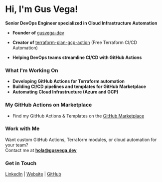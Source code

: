 <!--
**gusvega/gusvega** is a ✨ _special_ ✨ repository because its `README.md` (this file) appears on your GitHub profile.

Here are some ideas to get you started:

- 🔭 I’m currently working on ...
- 🌱 I’m currently learning ...
- 👯 I’m looking to collaborate on ...
- 🤔 I’m looking for help with ...
- 💬 Ask me about ...
- 📫 How to reach me: ...
- 😄 Pronouns: ...
- ⚡ Fun fact: ... 
-->

# Hi, I'm Gus Vega!  
**Senior DevOps Engineer specialized in Cloud Infrastructure Automation**

-  **Founder of** [gusvega-dev](https://github.com/gusvega-dev)  
-  **Creator of** [terraform-plan-gcp-action](https://github.com/marketplace/actions/terraform-plan-gcp-action) (Free Terraform CI/CD Automation)
 
-  **Helping DevOps teams streamline CI/CD with GitHub Actions**  

###  What I'm Working On
- **Developing GitHub Actions for Terraform automation**
- **Building CI/CD pipelines and templates for GitHub Marketplace**
- **Automating Cloud Infrastructure (Azure and GCP)**

###  My GitHub Actions on Marketplace  
-  Find my GitHub Actions & Templates on the [GitHub Marketplace](https://github.com/marketplace?query=gus+vega)

###  Work with Me
Want custom GitHub Actions, Terraform modules, or cloud automation for your team?  
 Contact me at **hola@gusvega.dev**  

###  Get in Touch
[LinkedIn](https://www.linkedin.com/in/gusvega/) | [Website](https://gusvega.dev) | [GitHub](https://github.com/gusvega)


